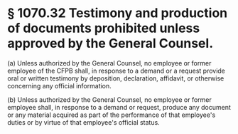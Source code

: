 # § 1070.32   Testimony and production of documents prohibited unless approved by the General Counsel.

(a) Unless authorized by the General Counsel, no employee or former employee of the CFPB shall, in response to a demand or a request provide oral or written testimony by deposition, declaration, affidavit, or otherwise concerning any official information.


(b) Unless authorized by the General Counsel, no employee or former employee shall, in response to a demand or request, produce any document or any material acquired as part of the performance of that employee's duties or by virtue of that employee's official status.




